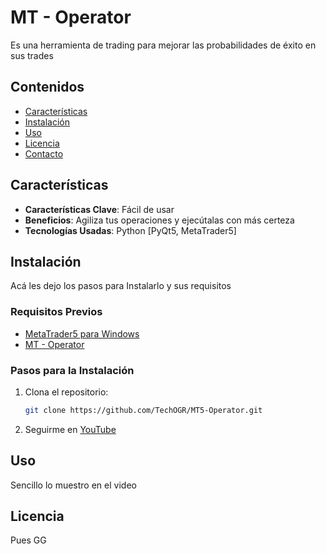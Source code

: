 # MT - Operator

Es una herramienta de trading para mejorar las probabilidades de éxito en sus trades

## Contenidos

- [Características](#características)
- [Instalación](#instalación)
- [Uso](#uso)
- [Licencia](#licencia)
- [Contacto](#contacto)

## Características

- **Características Clave**: Fácil de usar
- **Beneficios**: Agiliza tus operaciones y ejecútalas con más certeza
- **Tecnologías Usadas**: Python [PyQt5, MetaTrader5]

## Instalación

Acá les dejo los pasos para Instalarlo y sus requisitos

### Requisitos Previos

- [MetaTrader5 para Windows](https://www.metatrader5.com/es/download)
- [MT - Operator](enlace-al-requisito-2)

### Pasos para la Instalación

1. Clona el repositorio:
   ```bash
   git clone https://github.com/TechOGR/MT5-Operator.git
2. Seguirme en [YouTube](https://www.youtube.com/@OnelCrack)

## Uso
Sencillo lo muestro en el video

## Licencia
Pues GG
